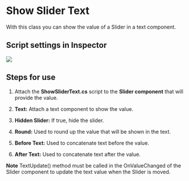 # Show Slider Text
With this class you can show the value of a Slider in a text component.

## Script settings in Inspector
<img src="../master/Example.png">

## Steps for use
1. Attach the **ShowSliderText.cs** script to the **Slider component** that will provide the value.

2. **Text:** Attach a text component to show the value.

3. **Hidden Slider:** If true, hide the slider.

4. **Round:** Used to round up the value that will be shown in the text.

5. **Before Text:** Used to concatenate text before the value.

6. **After Text:** Used to concatenate text after the value.

**Note**
TextUpdate() method  must be called in the OnValueChanged of the Slider component to update the text value when the Slider is moved.

